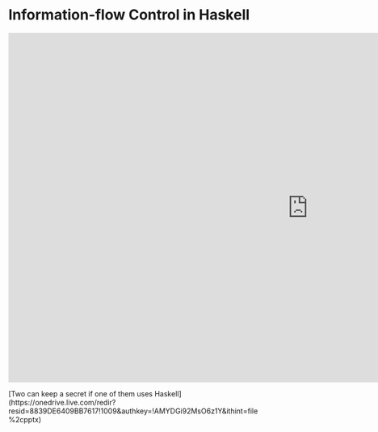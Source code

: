 # Information-flow Control in Haskell

<div class="row"> <div class="col-md-12 hidden-xs hidden-sm">
<iframe src='https://onedrive.live.com/embed?cid=8839DE6409BB7617&resid=8839DE6409BB7617%211009&authkey=ADTAmqfNSPkhOLY&em=2&wdAr=1.7777777777777777' width='1186px' height='691px' frameborder='0'>Esto es un documento de <a target='_blank' href='http://office.com'>Microsoft Office</a> incrustado con tecnología de <a target='_blank' href='http://office.com/webapps'>Office Online</a>.</iframe>
</div>

<div class="col-xs-12 visible-xs visible-sm">
<div class="container"> <p>
[Two can keep a secret if one of them uses Haskell](https://onedrive.live.com/redir?resid=8839DE6409BB7617!1009&authkey=!AMYDGi92MsO6z1Y&ithint=file%2cpptx)
</p> </div> </div> </div>
